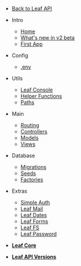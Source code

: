 * [Back to Leaf API](leaf-api/ "Leaf API")

* Intro
  * [Home](leaf-api/v/2.0-beta/ "Leaf API")
  * [What's new in v2 beta](leaf-api/v/2.0-beta/new "What's new in v2")
  * [First App](leaf-api/v/2.0-beta/intro/first-app "Your First App")

* Config
  * [.env](leaf-api/v/2.0-beta/config/env "Environment Vars - Leaf API")

* Utils
  * [Leaf Console](leaf-api/v/2.0-beta/utils/console "Leaf Console - Leaf API")
  * [Helper Functions](leaf-api/v/2.0-beta/utils/functions "Helpers - Leaf API")
  * [Paths](leaf-api/v/2.0-beta/utils/paths "Paths - Leaf API")

* Main
  * [Routing](leaf-api/v/2.0-beta/core/routing "Routing - Leaf API")
  * [Controllers](leaf-api/v/2.0-beta/core/controllers "Controllers - Leaf API")
  * [Models](leaf-api/v/2.0-beta/core/models "Models - Leaf API")
  * [Views](leaf-api/v/2.0-beta/core/views "Views - Leaf API")

* Database
  * [Migrations](leaf-api/v/2.0-beta/database/migrations "Migrations - Leaf API")
  * [Seeds](leaf-api/v/2.0-beta/database/seeds "Seeds - Leaf API")
  * [Factories](leaf-api/v/2.0-beta/database/factories "Factories - Leaf API")

* Extras
  * [Simple Auth](leaf/v/2.4-beta/core/auth)
  * [Leaf Mail](leaf/v/2.4-beta/core/mail)
  * [Leaf Dates](leaf/v/2.4-beta/core/date)
  * [Leaf Forms](leaf/v/2.4-beta/core/forms)
  * [Leaf FS](leaf/v/2.4-beta/core/fs "Leaf FileSystem")
  * [Leaf Password](2.1/beta-zone/password "Leaf Password Helper")

* [**Leaf Core**](/leaf/)

* [**Leaf API Versions**](leaf-api/versions)
